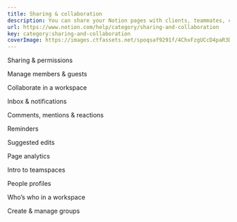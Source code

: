 ```yaml
---
title: Sharing & collaboration
description: You can share your Notion pages with clients, teammates, collaborators, or the internet! Here, we'll cover how to share content and work with others in Notion.
url: https://www.notion.com/help/category/sharing-and-collaboration
key: category:sharing-and-collaboration
coverImage: https://images.ctfassets.net/spoqsaf9291f/4ChxFzgUCcD4paR3D7rLSO/feaffc105f4be8d1df184732fc332b35/Sharing___Collaboration_-_Chapter_Hero.png
---
```


Sharing & permissions

Manage members & guests

Collaborate in a workspace

Inbox & notifications

Comments, mentions & reactions

Reminders

Suggested edits

Page analytics

Intro to teamspaces

People profiles

Who’s who in a workspace

Create & manage groups